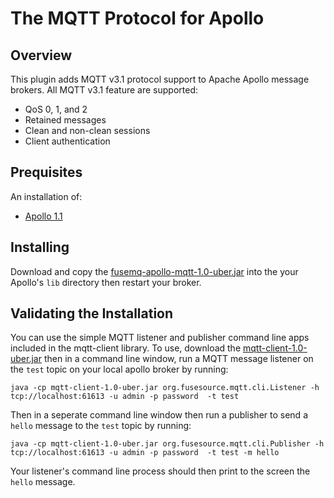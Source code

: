 # The MQTT Protocol for Apollo

## Overview

This plugin adds MQTT v3.1 protocol support to Apache Apollo message brokers.
All MQTT v3.1 feature are supported:

* QoS 0, 1, and 2
* Retained messages
* Clean and non-clean sessions
* Client authentication

## Prequisites

An installation of:

  * [Apollo 1.1](http://activemq.apache.org/apollo)

## Installing

Download and copy the [fusemq-apollo-mqtt-1.0-uber.jar][release_jar] into 
the your Apollo's `lib` directory then restart your broker.

[release_jar]: http://repo.fusesource.com/nexus/content/repositories/public/org/fusesource/fuse-extra/fusemq-apollo-mqtt/1.0/fusemq-apollo-mqtt-1.0-uber.jar
[snapshot_jar]: http://repo.fusesource.com/nexus/service/local/artifact/maven/redirect?r=snapshots&g=org.fusesource.fuse-extra&a=fusemq-apollo-mqtt&v=99-master-SNAPSHOT&c=uber

## Validating the Installation

You can use the simple MQTT listener and publisher command line apps included 
in the mqtt-client library.  To use, download the 
[mqtt-client-1.0-uber.jar][client_release_jar] then in a command line 
window, run a MQTT message listener on the `test` topic on your local apollo broker
by running:

	java -cp mqtt-client-1.0-uber.jar org.fusesource.mqtt.cli.Listener -h tcp://localhost:61613 -u admin -p password  -t test

Then in a seperate command line window then run a publisher to send a `hello` message
to the `test` topic by running:

	java -cp mqtt-client-1.0-uber.jar org.fusesource.mqtt.cli.Publisher -h tcp://localhost:61613 -u admin -p password  -t test -m hello

Your listener's command line process should then print to the screen the `hello` message.

[client_release_jar]: http://repo.fusesource.com/nexus/content/repositories/public/org/fusesource/fuse-extra/fusemq-apollo-mqtt/1.0/fusemq-apollo-mqtt-1.0-uber.jar
